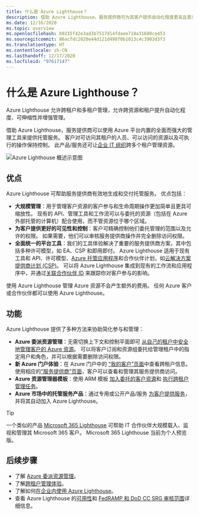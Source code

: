 ```yaml
---
title: 什么是 Azure Lighthouse？
description: 借助 Azure Lighthouse，服务提供商可为其客户提供自动化程度更高且更高效的规模级托管服务。
ms.date: 12/16/2020
ms.topic: overview
ms.openlocfilehash: b9215f42e3ad3b7517d14fdaee710a31680ce453
ms.sourcegitcommit: 86acfdc2020e44d121d498f0b1013c4c3903d3f3
ms.translationtype: HT
ms.contentlocale: zh-CN
ms.lasthandoff: 12/17/2020
ms.locfileid: "97617147"
---
```

# <a name="what-is-azure-lighthouse"></a>什么是 Azure Lighthouse？

Azure Lighthouse 允许跨租户和多租户管理，允许跨资源和租户提升自动化程度、可伸缩性并增强管理。

借助 Azure Lighthouse，服务提供商可以使用 Azure 平台内置的全面而强大的管理工具来提供托管服务。 客户对可访问其租户的人员、可以访问的资源以及可执行的操作保持控制。 此产品/服务还可让[企业 IT 组织](concepts/enterprise.md)跨多个租户管理资源。

![Azure Lighthouse 概述示意图](media/azure-lighthouse-overview.jpg)

## <a name="benefits"></a>优点

Azure Lighthouse 可帮助服务提供商有效地生成和交付托管服务。 优点包括：

- **大规模管理**：用于管理客户资源的客户参与和生命周期操作更加简单且更具可缩放性。 现有的 API、管理工具和工作流可以与委托的资源（包括在 Azure 外部托管的计算机）配合使用，而不管资源位于哪个区域。
- **为客户提供更好的可见性和控制**：客户可精确控制他们委托管理的范围以及允许的权限。 如果需要，他们可以审核服务提供商操作并完全删除访问权限。
- **全面统一的平台工具**：我们的工具体验解决了重要的服务提供商方案，其中包括多种许可模型，如 EA、CSP 和即用即付。 Azure Lighthouse 适用于现有工具和 API、许可模型、[Azure 托管应用程序](concepts/managed-applications.md)和合作伙伴计划，如[云解决方案提供商计划 (CSP)](/partner-center/csp-overview)。 可以将 Azure Lighthouse 集成到现有的工作流和应用程序中，并通过[关联合作伙伴 ID](./how-to/partner-earned-credit.md) 来跟踪你对客户参与的影响。

使用 Azure Lighthouse 管理 Azure 资源不会产生额外的费用。 任何 Azure 客户或合作伙伴都可以使用 Azure Lighthouse。

## <a name="capabilities"></a>功能

Azure Lighthouse 提供了多种方法来协助简化参与和管理：

- **Azure 委派资源管理**：无需切换上下文和控制平面即可 [从自己的租户中安全地管理客户的 Azure 资源](concepts/azure-delegated-resource-management.md)。 可以将客户订阅和资源组委托给管理租户中的指定用户和角色，并可以根据需要删除访问权限。
- **新 Azure 门户体验**：在 Azure 门户中的 [“我的客户”页面](how-to/view-manage-customers.md)中查看跨租户信息。 使用相应的[“服务提供商”页面](how-to/view-manage-service-providers.md)，客户可以查看和管理其服务提供商访问。
- **Azure 资源管理器模板**：使用 ARM 模板 [加入委托的客户资源](how-to/onboard-customer.md)和 [执行跨租户管理任务](samples/index.md)。
- **Azure 市场中的托管服务产品**：通过专用或公开产品/服务 [为客户提供服务](concepts/managed-services-offers.md)，并将其自动加入 Azure Lighthouse。

> [!TIP]
> 一个类似的产品 [Microsoft 365 Lighthouse](https://techcommunity.microsoft.com/t5/small-and-medium-business-blog/announcing-microsoft-365-lighthouse-for-managed-service/ba-p/1698181) 可帮助 IT 合作伙伴大规模载入、监视和管理其 Microsoft 365 客户。 Microsoft 365 Lighthouse 当前为个人预览版。

## <a name="next-steps"></a>后续步骤

- 了解 [Azure 委派资源管理](concepts/azure-delegated-resource-management.md)。
- 了解[跨租户管理体验](concepts/cross-tenant-management-experience.md)。
- 了解如何[在企业内使用 Azure Lighthouse](concepts/enterprise.md)。
- 查看 Azure Lighthouse 的[可用性](https://azure.microsoft.com/global-infrastructure/services/?products=azure-lighthouse&regions=all)和 [FedRAMP 和 DoD CC SRG 审核范围](../azure-government/compliance/azure-services-in-fedramp-auditscope.md)详细信息。
